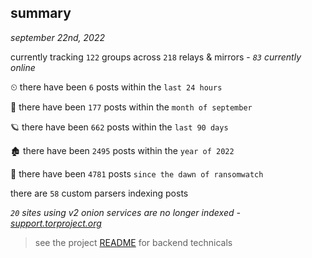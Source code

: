 
## summary
_september 22nd, 2022_

currently tracking `122` groups across `218` relays & mirrors - _`83` currently online_

⏲ there have been `6` posts within the `last 24 hours`

🦈 there have been `177` posts within the `month of september`

🪐 there have been `662` posts within the `last 90 days`

🏚 there have been `2495` posts within the `year of 2022`

🦕 there have been `4781` posts `since the dawn of ransomwatch`

there are `58` custom parsers indexing posts

_`20` sites using v2 onion services are no longer indexed - [support.torproject.org](https://support.torproject.org/onionservices/v2-deprecation/)_

> see the project [README](https://github.com/joshhighet/ransomwatch#ransomwatch--) for backend technicals
